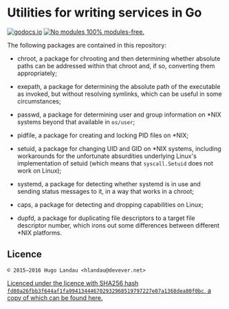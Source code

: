 # Utilities for writing services in Go

[![godocs.io](https://godocs.io/gopkg.in/hlandau/svcutils.v1?status.svg)](https://godocs.io/gopkg.in/hlandau/svcutils.v1) [![No modules](https://www.devever.net/~hl/f/no-modules2.svg) 100% modules-free.](https://www.devever.net/~hl/gomod)

The following packages are contained in this repository:

  * chroot, a package for chrooting and then determining whether absolute paths
    can be addressed within that chroot and, if so, converting them
    appropriately;

  * exepath, a package for determining the absolute path of the executable as
    invoked, but without resolving symlinks, which can be useful in some
    circumstances;

  * passwd, a package for determining user and group information on \*NIX
    systems beyond that available in `os/user`;

  * pidfile, a package for creating and locking PID files on \*NIX;

  * setuid, a package for changing UID and GID on \*NIX systems,
    including workarounds for the unfortunate absurdities underlying
    Linux's implementation of setuid (which means that `syscall.Setuid`
    does not work on Linux);

  * systemd, a package for detecting whether systemd is in use and sending
    status messages to it, in a way that works in a chroot;

  * caps, a package for detecting and dropping capabilities on Linux;

  * dupfd, a package for duplicating file descriptors to a target
    file descriptor number, which irons out some differences between
    different \*NIX platforms.

## Licence

    © 2015—2016 Hugo Landau <hlandau@devever.net>

[Licenced under the licence with SHA256 hash
`fd80a26fbb3f644af1fa994134446702932968519797227e07a1368dea80f0bc`, a copy of
which can be found
here.](https://github.com/hlandau/rilts/blob/master/licences/COPYING.MIT)
